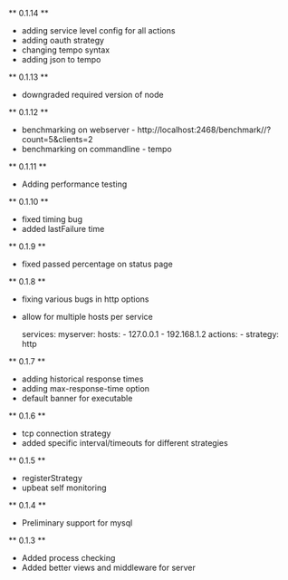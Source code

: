 ** 0.1.14 **
 
  * adding service level config for all actions
  * adding oauth strategy
  * changing tempo syntax
  * adding json to tempo

** 0.1.13 **
 
  * downgraded required version of node

** 0.1.12 **
  
  * benchmarking on webserver - http://localhost:2468/benchmark/<service>/<action idx>?count=5&clients=2
  * benchmarking on commandline - tempo <clients> <count> <service> <action idx> <yaml file>
  
** 0.1.11 **

  * Adding performance testing

** 0.1.10 **

  * fixed timing bug
  * added lastFailure time

** 0.1.9 **

  * fixed passed percentage on status page

** 0.1.8 **

  * fixing various bugs in http options
  * allow for multiple hosts per service
    
    services:
      myserver:
        hosts: 
          - 127.0.0.1
          - 192.168.1.2
        actions:
          - strategy: http

** 0.1.7 **
  
  * adding historical response times
  * adding max-response-time option
  * default banner for executable

** 0.1.6 **

  * tcp connection strategy
  * added specific interval/timeouts for different strategies

** 0.1.5 **

  * registerStrategy
  * upbeat self monitoring

** 0.1.4 **

  * Preliminary support for mysql
 
** 0.1.3 **

  * Added process checking
  * Added better views and middleware for server
